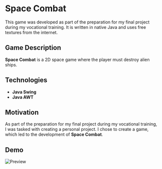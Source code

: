 # Space Combat

This game was developed as part of the preparation for my final project during my vocational training. It is written in native Java and uses free textures from the internet.

## Game Description

**Space Combat** is a 2D space game where the player must destroy alien ships.

## Technologies

- **Java Swing**
- **Java AWT**

## Motivation

As part of the preparation for my final project during my vocational training, I was tasked with creating a personal project. I chose to create a game, which led to the development of **Space Combat**.

## Demo
![Preview](Space-Combat/preview/preview.gif)
